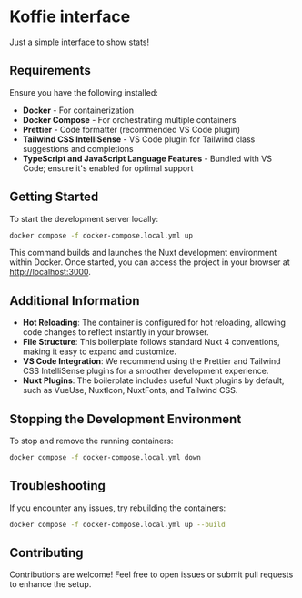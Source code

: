 # Koffie interface

Just a simple interface to show stats!

## Requirements

Ensure you have the following installed:

- **Docker** - For containerization
- **Docker Compose** - For orchestrating multiple containers
- **Prettier** - Code formatter (recommended VS Code plugin)
- **Tailwind CSS IntelliSense** - VS Code plugin for Tailwind class suggestions and completions
- **TypeScript and JavaScript Language Features** - Bundled with VS Code; ensure it's enabled for optimal support

## Getting Started

To start the development server locally:

```bash
docker compose -f docker-compose.local.yml up
```

This command builds and launches the Nuxt development environment within Docker. Once started, you can access the project in your browser at [http://localhost:3000](http://localhost:3000).

## Additional Information

- **Hot Reloading**: The container is configured for hot reloading, allowing code changes to reflect instantly in your browser.
- **File Structure**: This boilerplate follows standard Nuxt 4 conventions, making it easy to expand and customize.
- **VS Code Integration**: We recommend using the Prettier and Tailwind CSS IntelliSense plugins for a smoother development experience.
- **Nuxt Plugins**: The boilerplate includes useful Nuxt plugins by default, such as VueUse, NuxtIcon, NuxtFonts, and Tailwind CSS.

## Stopping the Development Environment

To stop and remove the running containers:

```bash
docker compose -f docker-compose.local.yml down
```

## Troubleshooting

If you encounter any issues, try rebuilding the containers:

```bash
docker compose -f docker-compose.local.yml up --build
```

## Contributing

Contributions are welcome! Feel free to open issues or submit pull requests to enhance the setup.
